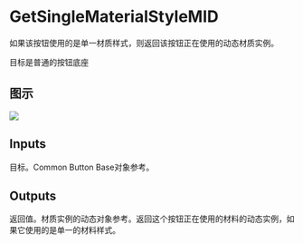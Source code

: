 # GetSingleMaterialStyleMID

如果该按钮使用的是单一材质样式，则返回该按钮正在使用的动态材质实例。

目标是普通的按钮底座

## 图示

![]($-20221218-18203542.png)

## Inputs

目标。Common Button Base对象参考。 

## Outputs

返回值。材质实例的动态对象参考。返回这个按钮正在使用的材料的动态实例，如果它使用的是单一的材料样式。
